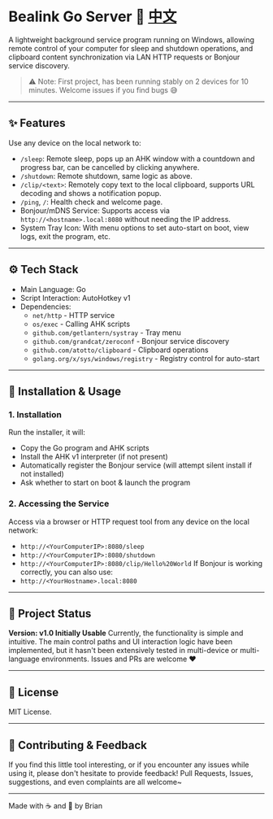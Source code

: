 # Bealink Go Server 🚀       [中文](README_zh.md)
A lightweight background service program running on Windows, allowing remote control of your computer for sleep and shutdown operations, and clipboard content synchronization via LAN HTTP requests or Bonjour service discovery.

> ⚠️ Note: First project, has been running stably on 2 devices for 10 minutes. Welcome issues if you find bugs 😅
---
## ✨ Features
Use any device on the local network to:
- `/sleep`: Remote sleep, pops up an AHK window with a countdown and progress bar, can be cancelled by clicking anywhere.
- `/shutdown`: Remote shutdown, same logic as above.
- `/clip/<text>`: Remotely copy text to the local clipboard, supports URL decoding and shows a notification popup.
- `/ping`, `/`: Health check and welcome page.
- Bonjour/mDNS Service: Supports access via `http://<hostname>.local:8080` without needing the IP address.
- System Tray Icon: With menu options to set auto-start on boot, view logs, exit the program, etc.
---

## ⚙️ Tech Stack
- Main Language: Go
- Script Interaction: AutoHotkey v1
- Dependencies:
  - `net/http` - HTTP service
  - `os/exec` - Calling AHK scripts
  - `github.com/getlantern/systray` - Tray menu
  - `github.com/grandcat/zeroconf` - Bonjour service discovery
  - `github.com/atotto/clipboard` - Clipboard operations
  - `golang.org/x/sys/windows/registry` - Registry control for auto-start
---

## 🧪 Installation & Usage

### 1. Installation
Run the installer, it will:
- Copy the Go program and AHK scripts
- Install the AHK v1 interpreter (if not present)
- Automatically register the Bonjour service (will attempt silent install if not installed)
- Ask whether to start on boot & launch the program

### 2. Accessing the Service
Access via a browser or HTTP request tool from any device on the local network:
- `http://<YourComputerIP>:8080/sleep`
- `http://<YourComputerIP>:8080/shutdown`
- `http://<YourComputerIP>:8080/clip/Hello%20World`
If Bonjour is working correctly, you can also use:
- `http://<YourHostname>.local:8080`
---

## 🪪 Project Status

**Version: v1.0 Initially Usable**
Currently, the functionality is simple and intuitive. The main control paths and UI interaction logic have been implemented, but it hasn't been extensively tested in multi-device or multi-language environments. Issues and PRs are welcome ❤️

---

## 📄 License

MIT License.

---

## 🤝 Contributing & Feedback

If you find this little tool interesting, or if you encounter any issues while using it, please don't hesitate to provide feedback!
Pull Requests, Issues, suggestions, and even complaints are all welcome~

---

Made with ☕ and 🧠 by Brian
